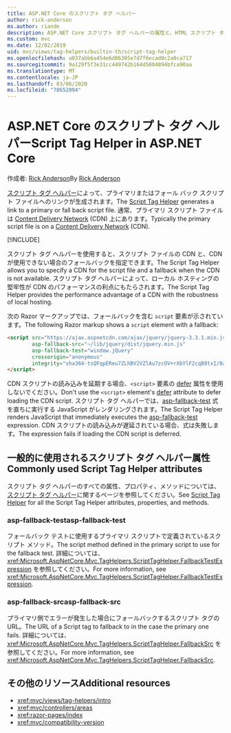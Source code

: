 ```yaml
---
title: ASP.NET Core のスクリプト タグ ヘルパー
author: rick-anderson
ms.author: riande
description: ASP.NET Core スクリプト タグ ヘルパーの属性と、HTML スクリプト タグの動作拡張時の各属性の役割を示します。
ms.custom: mvc
ms.date: 12/02/2019
uid: mvc/views/tag-helpers/builtin-th/script-tag-helper
ms.openlocfilehash: a037abb6a454e6d06305e7d7f6ecad0c2a0ca717
ms.sourcegitcommit: 9a129f5f3e31cc449742b164d5004894bfca90aa
ms.translationtype: MT
ms.contentlocale: ja-JP
ms.lasthandoff: 03/06/2020
ms.locfileid: "78652094"
---
```

# <a name="script-tag-helper-in-aspnet-core"></a><span data-ttu-id="b0711-103">ASP.NET Core のスクリプト タグ ヘルパー</span><span class="sxs-lookup"><span data-stu-id="b0711-103">Script Tag Helper in ASP.NET Core</span></span>

<span data-ttu-id="b0711-104">作成者: [Rick Anderson](https://twitter.com/RickAndMSFT)</span><span class="sxs-lookup"><span data-stu-id="b0711-104">By [Rick Anderson](https://twitter.com/RickAndMSFT)</span></span>

<span data-ttu-id="b0711-105">[スクリプト タグ ヘルパー](xref:Microsoft.AspNetCore.Mvc.TagHelpers.ScriptTagHelper)によって、プライマリまたはフォール バック スクリプト ファイルへのリンクが生成されます。</span><span class="sxs-lookup"><span data-stu-id="b0711-105">The [Script Tag Helper](xref:Microsoft.AspNetCore.Mvc.TagHelpers.ScriptTagHelper) generates a link to a primary or fall back script file.</span></span> <span data-ttu-id="b0711-106">通常、プライマリ スクリプト ファイルは [Content Delivery Network](/office365/enterprise/content-delivery-networks#what-exactly-is-a-cdn) (CDN) 上にあります。</span><span class="sxs-lookup"><span data-stu-id="b0711-106">Typically the primary script file is on a [Content Delivery Network](/office365/enterprise/content-delivery-networks#what-exactly-is-a-cdn) (CDN).</span></span>

[!INCLUDE[](~/includes/cdn.md)]

<span data-ttu-id="b0711-107">スクリプト タグ ヘルパーを使用すると、スクリプト ファイルの CDN と、CDN が使用できない場合のフォールバックを指定できます。</span><span class="sxs-lookup"><span data-stu-id="b0711-107">The Script Tag Helper allows you to specify a CDN for the script file and a fallback when the CDN is not available.</span></span> <span data-ttu-id="b0711-108">スクリプト タグ ヘルパーによって、ローカル ホスティングの堅牢性が CDN のパフォーマンスの利点にもたらされます。</span><span class="sxs-lookup"><span data-stu-id="b0711-108">The Script Tag Helper provides the performance advantage of a CDN with the robustness of local hosting.</span></span>

<span data-ttu-id="b0711-109">次の Razor マークアップでは、フォールバックを含む `script` 要素が示されています。</span><span class="sxs-lookup"><span data-stu-id="b0711-109">The following Razor markup shows a `script` element with a fallback:</span></span>

```html
<script src="https://ajax.aspnetcdn.com/ajax/jquery/jquery-3.3.1.min.js"
        asp-fallback-src="~/lib/jquery/dist/jquery.min.js"
        asp-fallback-test="window.jQuery"
        crossorigin="anonymous"
        integrity="sha384-tsQFqpEReu7ZLhBV2VZlAu7zcOV+rXbYlF2cqB8txI/8aZajjp4Bqd+V6D5IgvKT">
</script>
```

<span data-ttu-id="b0711-110">CDN スクリプトの読み込みを延期する場合、`<script>` 要素の [defer](https://developer.mozilla.org/docs/Web/HTML/Element/script) 属性を使用しないでください。</span><span class="sxs-lookup"><span data-stu-id="b0711-110">Don't use the `<script>` element's [defer](https://developer.mozilla.org/docs/Web/HTML/Element/script) attribute to defer loading the CDN script.</span></span> <span data-ttu-id="b0711-111">スクリプト タグ ヘルパーでは、[asp-fallback-test](#asp-fallback-test) 式を直ちに実行する JavaScript がレンダリングされます。</span><span class="sxs-lookup"><span data-stu-id="b0711-111">The Script Tag Helper renders JavaScript that immediately executes the [asp-fallback-test](#asp-fallback-test) expression.</span></span> <span data-ttu-id="b0711-112">CDN スクリプトの読み込みが遅延されている場合、式は失敗します。</span><span class="sxs-lookup"><span data-stu-id="b0711-112">The expression fails if loading the CDN script is deferred.</span></span>

## <a name="commonly-used-script-tag-helper-attributes"></a><span data-ttu-id="b0711-113">一般的に使用されるスクリプト タグ ヘルパー属性</span><span class="sxs-lookup"><span data-stu-id="b0711-113">Commonly used Script Tag Helper attributes</span></span>

<span data-ttu-id="b0711-114">スクリプト タグ ヘルパーのすべての属性、プロパティ、メソッドについては、[スクリプト タグ ヘルパー](xref:Microsoft.AspNetCore.Mvc.TagHelpers.ScriptTagHelper)に関するページを参照してください。</span><span class="sxs-lookup"><span data-stu-id="b0711-114">See [Script Tag Helper](xref:Microsoft.AspNetCore.Mvc.TagHelpers.ScriptTagHelper) for all the Script Tag Helper attributes, properties, and methods.</span></span>

### <a name="asp-fallback-test"></a><span data-ttu-id="b0711-115">asp-fallback-test</span><span class="sxs-lookup"><span data-stu-id="b0711-115">asp-fallback-test</span></span>

<span data-ttu-id="b0711-116">フォールバック テストに使用するプライマリ スクリプトで定義されているスクリプト メソッド。</span><span class="sxs-lookup"><span data-stu-id="b0711-116">The script method defined in the primary script to use for the fallback test.</span></span> <span data-ttu-id="b0711-117">詳細については、<xref:Microsoft.AspNetCore.Mvc.TagHelpers.ScriptTagHelper.FallbackTestExpression> を参照してください。</span><span class="sxs-lookup"><span data-stu-id="b0711-117">For more information, see <xref:Microsoft.AspNetCore.Mvc.TagHelpers.ScriptTagHelper.FallbackTestExpression>.</span></span>

### <a name="asp-fallback-src"></a><span data-ttu-id="b0711-118">asp-fallback-src</span><span class="sxs-lookup"><span data-stu-id="b0711-118">asp-fallback-src</span></span>

<span data-ttu-id="b0711-119">プライマリ側でエラーが発生した場合にフォールバックするスクリプト タグの URL。</span><span class="sxs-lookup"><span data-stu-id="b0711-119">The URL of a Script tag to fallback to in the case the primary one fails.</span></span> <span data-ttu-id="b0711-120">詳細については、<xref:Microsoft.AspNetCore.Mvc.TagHelpers.ScriptTagHelper.FallbackSrc> を参照してください。</span><span class="sxs-lookup"><span data-stu-id="b0711-120">For more information, see <xref:Microsoft.AspNetCore.Mvc.TagHelpers.ScriptTagHelper.FallbackSrc>.</span></span>

## <a name="additional-resources"></a><span data-ttu-id="b0711-121">その他のリソース</span><span class="sxs-lookup"><span data-stu-id="b0711-121">Additional resources</span></span>

* <xref:mvc/views/tag-helpers/intro>
* <xref:mvc/controllers/areas>
* <xref:razor-pages/index>
* <xref:mvc/compatibility-version>
